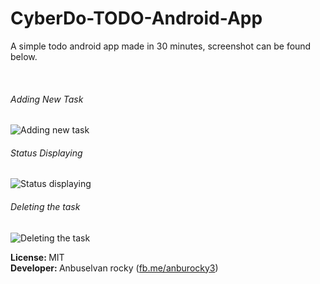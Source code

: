 # CyberDo-TODO-Android-App
<p>A simple todo android app made in 30 minutes, screenshot can be found below.</p>
<br>
	<h6>Adding New Task </h6>
<img src="https://preview.ibb.co/iArGx6/1.jpg" alt="Adding new task">
	<h6>Status Displaying</h6>
<img src="https://preview.ibb.co/m3Twx6/2.jpg" alt="Status displaying">
	<h6>Deleting the task</h6>
<img src="https://preview.ibb.co/j9G5qR/3.jpg" alt="Deleting the task">

<strong>License: </strong> MIT  <br>
<strong>Developer: </strong> Anbuselvan rocky (<a href="https://facebook.com/anburocky3">fb.me/anburocky3</a>)